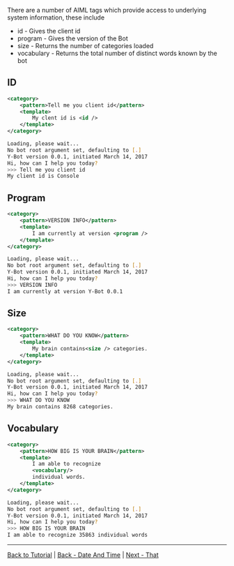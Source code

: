 There are a number of AIML tags which provide access to underlying system information, these include

* id - Gives the client id
* program - Gives the version of the Bot
* size - Returns the number of categories loaded
* vocabulary - Returns the total number of distinct words known by the bot

## ID

```xml
<category>
    <pattern>Tell me you client id</pattern>
    <template>
        My clent id is <id />
    </template>
</category>
```

```bash
Loading, please wait...
No bot root argument set, defaulting to [.]
Y-Bot version 0.0.1, initiated March 14, 2017
Hi, how can I help you today?
>>> Tell me you client id
My client id is Console
```

## Program

```xml
<category>
    <pattern>VERSION INFO</pattern>
    <template>
        I am currently at version <program />
    </template>
</category>
```

```bash
Loading, please wait...
No bot root argument set, defaulting to [.]
Y-Bot version 0.0.1, initiated March 14, 2017
Hi, how can I help you today?
>>> VERSION INFO
I am currently at version Y-Bot 0.0.1
```

## Size

```xml
<category>
    <pattern>WHAT DO YOU KNOW</pattern>
    <template>
        My brain contains<size /> categories.
    </template>
</category>
```

```bash
Loading, please wait...
No bot root argument set, defaulting to [.]
Y-Bot version 0.0.1, initiated March 14, 2017
Hi, how can I help you today?
>>> WHAT DO YOU KNOW
My brain contains 8268 categories.
```

## Vocabulary

```xml
<category>
    <pattern>HOW BIG IS YOUR BRAIN</pattern>
    <template>
        I am able to recognize
        <vocabulary/>
        individual words.
    </template>
</category>
```

```bash
Loading, please wait...
No bot root argument set, defaulting to [.]
Y-Bot version 0.0.1, initiated March 14, 2017
Hi, how can I help you today?
>>> HOW BIG IS YOUR BRAIN
I am able to recognize 35863 individual words
```

***
[Back to Tutorial](./AIML-Tutorial) | [Back - Date And Time](./Tutorial-Date-And-Time) | [Next - That](./Tutorial-That)